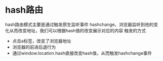 # hash路由
hash路由模式主要是通过触发原生监听事件 hashchange，浏览器监听到他的变化从而改变地址，我们可以根据hash值的改变展示对应的内容
触发的方式
- 点击a标签，改变了浏览器地址
- 浏览器的前进后退行为
- 通过window.location.hash直接改变hash值，从而触发hashchange事件
